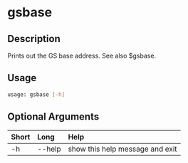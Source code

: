 <!-- THIS PART OF THIS FILE IS AUTOGENERATED. DO NOT MODIFY IT. See scripts/generate_docs.sh -->




# gsbase

## Description


Prints out the GS base address. See also $gsbase.
## Usage


```bash
usage: gsbase [-h]

```
## Optional Arguments

|Short|Long|Help|
| :--- | :--- | :--- |
|-h|--help|show this help message and exit|

<!-- END OF AUTOGENERATED PART. Do not modify this line or the line below, they mark the end of the auto-generated part of the file. If you want to extend the documentation in a way which cannot easily be done by adding to the command help description, write below the following line. -->
<!-- ------------\>8---- ----\>8---- ----\>8------------ -->
